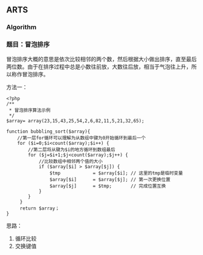 ## ARTS

### Algorithm

### 题目：冒泡排序

冒泡排序大概的意思是依次比较相邻的两个数，然后根据大小做出排序，直至最后两位数。由于在排序过程中总是小数往前放，大数往后放，相当于气泡往上升，所以称作冒泡排序。

方法一：
```
<?php
/**
 * 冒泡排序算法示例
 */
$array= array(23,15,43,25,54,2,6,82,11,5,21,32,65);

function bubbling_sort($array){
    //第一层for循环可以理解为从数组中键为0开始循环到最后一个
    for ($i=0;$i<count($array);$i++) {
        //第二层将从键为$i的地方循环到数组最后
        for ($j=$i+1;$j<count($array);$j++) {
            //比较数组中相邻两个值的大小
            if ($array[$i] > $array[$j]) {
                $tmp            = $array[$i]; // 这里的tmp是临时变量
                $array[$i]      = $array[$j]; // 第一次更换位置
                $array[$j]      = $tmp;       // 完成位置互换
            }
        }
     }
     return $array；
}
```

思路：
1. 循环比较
2. 交换键值

